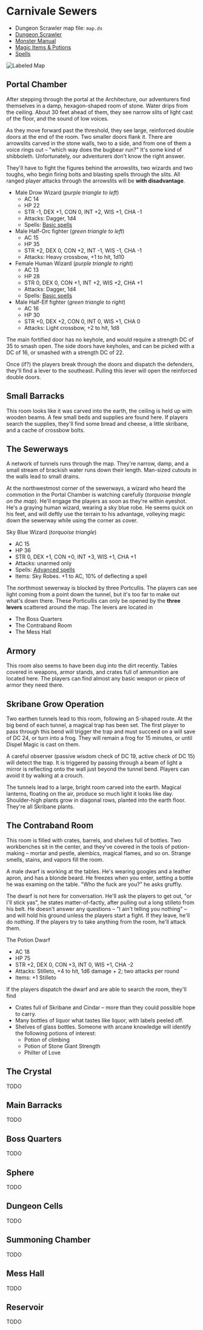 Carnivale Sewers
================

* Dungeon Scrawler map file: `map.ds`
* [Dungeon Scrawler](https://probabletrain.itch.io/dungeon-scrawl)
* [Monster Manual](https://donjon.bin.sh/5e/monsters/)
* [Magic Items & Potions](https://donjon.bin.sh/5e/magic_items/)
* [Spells](https://colinmarc.com/dndspells/)

![Labeled Map](./map-labeled.png)

Portal Chamber
--------------

After stepping through the portal at the Architecture, our adventurers find themselves in a damp, hexagon-shaped room of stone. Water drips from the ceiling. About 30 feet ahead of them, they see narrow slits of light cast of the floor, and the sound of low voices. 

As they move forward past the threshold, they see large, reinforced double doors at the end of the room. Two smaller doors flank it. There are arrowslits carved in the stone walls, two to a side, and from one of them a voice rings out – "which way does the bugbear run?" It's some kind of shibboleth. Unfortunately, our adventurers don't know the right answer.

They'll have to fight the figures behind the arrowslits, two wizards and two toughs, who begin firing bolts and blasting spells through the slits. All ranged player attacks through the arrowslits will be __with disadvantage__.

* Male Drow Wizard (_purple triangle to left_)
  * AC 14
  * HP 22
  * STR -1, DEX +1, CON 0, INT +2, WIS +1, CHA -1
  * Attacks: Dagger, 1d4
  * Spells: [Basic spells](./basic-spells.pdf)
* Male Half-Orc fighter (_green triangle to left_)
  * AC 15
  * HP 35
  * STR +2, DEX 0, CON +2, INT -1, WIS -1, CHA -1
  * Attacks: Heavy crossbow, +1 to hit, 1d10
* Female Human Wizard (_purple triangle to right_)
  * AC 13
  * HP 28
  * STR 0, DEX 0, CON +1, INT +2, WIS +2, CHA +1
  * Attacks: Dagger, 1d4
  * Spells: [Basic spells](./basic-spells.pdf)
* Male Half-Elf fighter (_green triangle to right_)
  * AC 16
  * HP 30
  * STR +0, DEX +2, CON 0, INT 0, WIS +1, CHA 0
  * Attacks: Light crossbow, +2 to hit, 1d8

The main fortified door has no keyhole, and would require a strength DC of 35 to smash open. The side doors have keyholes, and can be picked with a DC of 16, or smashed with a strength DC of 22.

Once (if?) the players break through the doors and dispatch the defenders, they'll find a lever to the southeast. Pulling this lever will open the reinforced double doors. 

Small Barracks
--------------

This room looks like it was carved into the earth, the ceiling is held up with wooden beams. A few small beds and supplies are found here. If players search the supplies, they'll find some bread and cheese, a little skribane, and a cache of crossbow bolts.

The Sewerways
-------------

A network of tunnels runs through the map. They're narrow, damp, and a small stream of brackish water runs down their length. Man-sized cutouts in the walls lead to small drains.

At the northwestmost corner of the sewerways, a wizard who heard the commotion in the Portal Chamber is watching carefully (_torquoise triangle on the map_). He'll engage the players as soon as they're within eyeshot. He's a graying human wizard, wearing a sky blue robe. He seems quick on his feet, and will deftly use the terrain to his advantage, volleying magic down the sewerway while using the corner as cover.

Sky Blue Wizard (_torquoise triangle_)
  * AC 15
  * HP 36
  * STR 0, DEX +1, CON +0, INT +3, WIS +1, CHA +1
  * Attacks: unarmed only
  * Spells: [Advanced spells](./advanced-spells.pdf)
  * Items: Sky Robes. +1 to AC, 10% of deflecting a spell

The northmost sewerway is blocked by three Portcullis. The players can see light coming from a point down the tunnel, but it's too far to make out what's down there. These Porticullis can only be opened by the __three levers__ scattered around the map. The levers are located in

* The Boss Quarters
* The Contraband Room
* The Mess Hall

Armory
------

This room also seems to have been dug into the dirt recently. Tables covered in weapons, armor stands, and crates full of ammunition are located here. The players can find almost any basic weapon or piece of armor they need there.

Skribane Grow Operation
-----------------------

Two earthen tunnels lead to this room, following an S-shaped route. At the big bend of each tunnel, a magical trap has been set. The first player to pass through this bend will trigger the trap and must succeed on a will save of DC 24, or turn into a frog. They will remain a frog for 15 minutes, or until Dispel Magic is cast on them.

A careful observer (passive wisdom check of DC 19, active check of DC 15) will detect the trap. It is triggered by passing through a beam of light a mirror is reflecting onto the wall just beyond the tunnel bend. Players can avoid it by walking at a crouch.

The tunnels lead to a large, bright room carved into the earth. Magical lanterns, floating on the air, produce so much light it looks like day. Shoulder-high plants grow in diagonal rows, planted into the earth floor. They're all Skribane plants.

The Contraband Room
----------

This room is filled with crates, barrels, and shelves full of bottles. Two workbenches sit in the center, and they've covered in the tools of potion-making – mortar and pestle, alembics, magical flames, and so on. Strange smells, stains, and vapors fill the room.

A male dwarf is working at the tables. He's wearing googles and a leather apron, and has a blonde beard. He freezes when you enter, setting a bottle he was examing on the table. "Who the fuck are you?" he asks gruffly.

The dwarf is not here for conversation. He'll ask the players to get out, "or I'll stick yas", he states matter-of-factly, after pulling out a long stilleto from his belt. He doesn't answer any questions – "I ain't telling you nothing" – and will hold his ground unless the players start a fight. If they leave, he'll do nothing. If the players try to take anything from the room, he'll attack them.

The Potion Dwarf
  * AC 18
  * HP 75
  * STR +2, DEX 0, CON +3, INT 0, WIS +1, CHA -2
  * Attacks: Stilleto, +4 to hit, 1d6 damage + 2; two attacks per round
  * Items: +1 Stilleto

If the players dispatch the dwarf and are able to search the room, they'll find

* Crates full of Skribane and Cindar – more than they could possible hope to carry.
* Many bottles of liquor what tastes like liquor, with labels peeled off.
* Shelves of glass bottles. Someone with arcane knowledge will identify the following potions of interest:
  * Potion of climbing
  * Potion of Stone Giant Strength
  * Philter of Love

The Crystal
-----------

TODO

Main Barracks
-------------

TODO

Boss Quarters
-------------

TODO

Sphere
------

TODO

Dungeon Cells
-------------

TODO

Summoning Chamber
-----------------

TODO

Mess Hall
---------

TODO

Reservoir
---------

TODO

